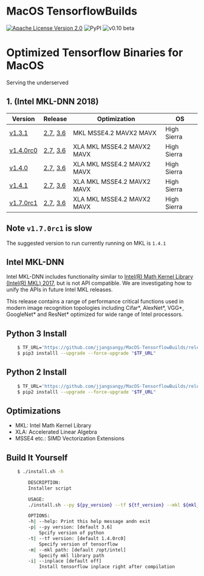 MacOS TensorflowBuilds
======================
[![Apache License Version 2.0](https://img.shields.io/badge/license-Apache_2.0-green.svg)](LICENSE)
![PyPI](https://img.shields.io/pypi/format/Django.svg)
![v0.10 beta](https://img.shields.io/badge/v0.10-beta-orange.svg)

# Optimized Tensorflow Binaries for MacOS
Serving the underserved

## 1. (Intel MKL-DNN 2018)

| Version                | Release                                        | Optimization               | OS          |
| ---------------------- | ---------------------------------------------- | -------------------------- | ----------- |
| [v1.3.1][v1.3.1]       | [2.7][py2.7 v1.3.1],    [3.6][py3.6 v1.3.1]    | MKL MSSE4.2 MAVX2 MAVX     | High Sierra |
| [v1.4.0rc0][v1.4.0rc0] | [2.7][py2.7 v1.4.0rc0], [3.6][py3.6 v1.4.0rc0] | XLA MKL MSSE4.2 MAVX2 MAVX | High Sierra |
| [v1.4.0][v1.4.0]       | [2.7][py2.7 v1.4.0],    [3.6][py3.6 v1.4.0]    | XLA MKL MSSE4.2 MAVX2 MAVX | High Sierra |
| [v1.4.1][v1.4.1]       | [2.7][py2.7 v1.4.1],    [3.6][py3.6 v1.4.1]    | XLA MKL MSSE4.2 MAVX2 MAVX | High Sierra |
| [v1.7.0rc1][v1.7.0rc1] | [2.7][py2.7 v1.7.0rc1], [3.6][py3.6 v1.7.0rc1] | XLA MKL MSSE4.2 MAVX2 MAVX | High Sierra |


## Note `v1.7.0rc1` is slow

The suggested version to run currently running on MKL is `1.4.1`

## Intel MKL-DNN

Intel MKL-DNN includes functionality similar to 
[Intel(R) Math Kernel Library (Intel(R) MKL) 2017](https://software.intel.com/en-us/intel-mkl), but is not API compatible.
We are investigating how to unify the APIs in future Intel MKL releases.

This release contains a range of performance critical functions used in modern image recognition topologies including Cifar\*, AlexNet\*, VGG\*,  GoogleNet\* and ResNet\* optimized for wide range of Intel processors.


## Python 3 Install

```sh
    $ TF_URL='https://github.com/jjangsangy/MacOS-TensorflowBuilds/releases/download/1.4.1/tensorflow-1.4.1-cp36-cp36m-macosx_10_13_x86_64.whl'
    $ pip3 installl --upgrade --force-upgrade "$TF_URL"
```

## Python 2 Install

```sh
    $ TF_URL='https://github.com/jjangsangy/MacOS-TensorflowBuilds/releases/download/1.4.1/tensorflow-1.4.1-cp27-cp27m-macosx_10_13_x86_64.whl'
    $ pip2 installl --upgrade --force-upgrade "$TF_URL"
```

## Optimizations
* MKL: Intel Math Kernel Library
* XLA: Accelerated Linear Algebra
* MSSE4 etc.: SIMD Vectorization Extensions


## Build It Yourself

```sh
    $ ./install.sh -h

        DESCRIPTION:
        Installer script

        USAGE:
        ./install.sh --py ${py_version} --tf ${tf_version} --mkl ${mkl_dir}

        OPTIONS:
        -h| --help: Print this help message andn exit
        -p| --py version: [default 3.6]
            Spcify version of python
        -t| --tf version: [default 1.4.0rc0]
            Specify version of tensorflow
        -m| --mkl path: [default /opt/intel]
            Specify mkl library path
        -i| --inplace [default off]
            Install tensorflow inplace right after compilation
```

[v1.3.1]: https://github.com/tensorflow/tensorflow/releases/tag/v1.3.1
[v1.4.0rc0]: https://github.com/tensorflow/tensorflow/releases/tag/v1.4.0-rc0
[v1.4.0]: https://github.com/tensorflow/tensorflow/releases/tag/v1.4.0
[v1.4.1]: https://github.com/tensorflow/tensorflow/releases/tag/v1.4.1
[v1.7.0rc1]: https://github.com/tensorflow/tensorflow/releases/tag/v1.7.0-rc1

[py2.7 v1.3.1]: https://github.com/jjangsangy/MacOS-TensorflowBuilds/releases/download/v1.3.1/tensorflow-1.3.1-cp27-cp27m-macosx_10_13_x86_64.whl
[py3.6 v1.3.1]: https://github.com/jjangsangy/MacOS-TensorflowBuilds/releases/download/v1.3.1/tensorflow-1.3.1-cp36-cp36m-macosx_10_13_x86_64.whl
[py2.7 v1.4.0rc0]: https://github.com/jjangsangy/MacOS-TensorflowBuilds/releases/download/1.4.0rc0/tensorflow-1.4.0rc0-cp27-cp27m-macosx_10_13_x86_64.whl
[py3.6 v1.4.0rc0]: https://github.com/jjangsangy/MacOS-TensorflowBuilds/releases/download/1.4.0rc0/tensorflow-1.4.0rc0-cp36-cp36m-macosx_10_13_x86_64.whl
[py2.7 v1.4.0]: https://github.com/jjangsangy/MacOS-TensorflowBuilds/releases/download/1.4.0/tensorflow-1.4.0-cp27-cp27m-macosx_10_13_x86_64.whl
[py3.6 v1.4.0]: https://github.com/jjangsangy/MacOS-TensorflowBuilds/releases/download/1.4.0/tensorflow-1.4.0-cp36-cp36m-macosx_10_13_x86_64.whl
[py2.7 v1.4.1]: https://github.com/jjangsangy/MacOS-TensorflowBuilds/releases/download/1.4.1/tensorflow-1.4.1-cp27-cp27m-macosx_10_13_x86_64.whl
[py3.6 v1.4.1]: https://github.com/jjangsangy/MacOS-TensorflowBuilds/releases/download/1.4.1/tensorflow-1.4.1-cp36-cp36m-macosx_10_13_x86_64.whl
[py2.7 v1.7.0rc1]: https://github.com/jjangsangy/MacOS-TensorflowBuilds/releases/download/1.7.0rc1/tensorflow-1.7.0rc1-cp27-cp27m-macosx_10_13_x86_64.whl
[py3.6 v1.7.0rc1]: https://github.com/jjangsangy/MacOS-TensorflowBuilds/releases/download/1.7.0rc1/tensorflow-1.7.0rc1-cp36-cp36m-macosx_10_13_x86_64.whl